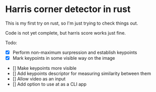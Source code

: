 # Harris corner detector in rust

This is my first try on rust, so I'm just trying to check things out.  

Code is not yet complete, but harris score works just fine.  

Todo:

- [x] Perform non-maximum surpression and establish keypoints  
- [x] Mark keypoints in some visible way on the image
- [] Make keypoints more visible
- [] Add keypoints descriptor for measuring similarity between them
- [] Allow video as an input
- [] Add option to use at as a CLI app

